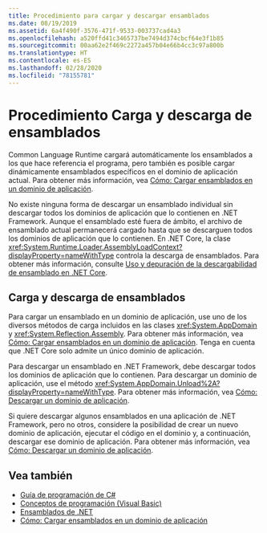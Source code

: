```yaml
---
title: Procedimiento para cargar y descargar ensamblados
ms.date: 08/19/2019
ms.assetid: 6a4f490f-3576-471f-9533-003737cad4a3
ms.openlocfilehash: a520ffd41c3465737be7494d374cbcf64e3f1b85
ms.sourcegitcommit: 00aa62e2f469c2272a457b04e66b4cc3c97a800b
ms.translationtype: HT
ms.contentlocale: es-ES
ms.lasthandoff: 02/28/2020
ms.locfileid: "78155781"
---
```

# <a name="how-to-load-and-unload-assemblies"></a>Procedimiento Carga y descarga de ensamblados
Common Language Runtime cargará automáticamente los ensamblados a los que hace referencia el programa, pero también es posible cargar dinámicamente ensamblados específicos en el dominio de aplicación actual. Para obtener más información, vea [Cómo: Cargar ensamblados en un dominio de aplicación](../../framework/app-domains/how-to-load-assemblies-into-an-application-domain.md).

No existe ninguna forma de descargar un ensamblado individual sin descargar todos los dominios de aplicación que lo contienen en .NET Framework. Aunque el ensamblado esté fuera de ámbito, el archivo de ensamblado actual permanecerá cargado hasta que se descarguen todos los dominios de aplicación que lo contienen. En .NET Core, la clase <xref:System.Runtime.Loader.AssemblyLoadContext?displayProperty=nameWithType> controla la descarga de ensamblados. Para obtener más información, consulte [Uso y depuración de la descargabilidad de ensamblado en .NET Core](unloadability.md).

## <a name="load-and-unload-assemblies"></a>Carga y descarga de ensamblados

Para cargar un ensamblado en un dominio de aplicación, use uno de los diversos métodos de carga incluidos en las clases <xref:System.AppDomain> y <xref:System.Reflection.Assembly>. Para obtener más información, vea [Cómo: Cargar ensamblados en un dominio de aplicación](../../framework/app-domains/how-to-load-assemblies-into-an-application-domain.md). Tenga en cuenta que .NET Core solo admite un único dominio de aplicación.

Para descargar un ensamblado en .NET Framework, debe descargar todos los dominios de aplicación que lo contienen. Para descargar un dominio de aplicación, use el método <xref:System.AppDomain.Unload%2A?displayProperty=nameWithType>. Para obtener más información, vea [Cómo: Descargar un dominio de aplicación](../../framework/app-domains/how-to-unload-an-application-domain.md).

Si quiere descargar algunos ensamblados en una aplicación de .NET Framework, pero no otros, considere la posibilidad de crear un nuevo dominio de aplicación, ejecutar el código en el dominio y, a continuación, descargar ese dominio de aplicación. Para obtener más información, vea [Cómo: Descargar un dominio de aplicación](../../framework/app-domains/how-to-unload-an-application-domain.md).  

## <a name="see-also"></a>Vea también

- [Guía de programación de C#](../../csharp/programming-guide/index.md)
- [Conceptos de programación (Visual Basic)](../../visual-basic/programming-guide/concepts/index.md)
- [Ensamblados de .NET](index.md)
- [Cómo: Cargar ensamblados en un dominio de aplicación](../../framework/app-domains/how-to-load-assemblies-into-an-application-domain.md)
